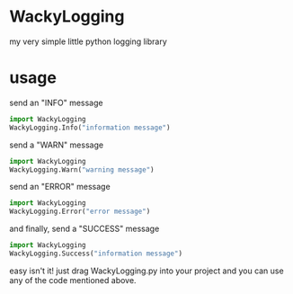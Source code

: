 # WackyLogging
my very simple little python logging library

# usage
send an "INFO" message
```py
import WackyLogging
WackyLogging.Info("information message")
```
send a "WARN" message
```py
import WackyLogging
WackyLogging.Warn("warning message")
```

send an "ERROR" message
```py
import WackyLogging
WackyLogging.Error("error message")
```

and finally, send a "SUCCESS" message
```py
import WackyLogging
WackyLogging.Success("information message")
```

easy isn't it! just drag WackyLogging.py into your project and you can use any of the code mentioned above.
